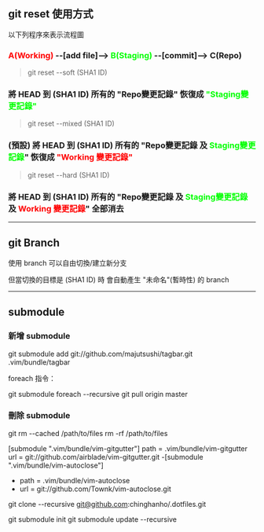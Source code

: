 
git reset 使用方式
---
                                       
以下列程序來表示流程圖    

### <font color="FF0000">A(Working)</font> --[add file]-->  <font color="00FF00">B(Staging)</font> --[commit]-->  C(Repo)


>git reset --soft  (SHA1 ID)

### 將 HEAD 到 (SHA1 ID) 所有的 "Repo變更記錄" 恢復成 <font color="00FF00">"Staging變更記錄"</font>
>git reset --mixed (SHA1 ID)       

### (預設) 將 HEAD 到 (SHA1 ID) 所有的 "Repo變更記錄 及 <font color="00FF00">Staging變更記錄</font>" 恢復成 <font color="FF0000">"Working 變更記錄"</font>
>git reset --hard (SHA1 ID)                 

### 將 HEAD 到 (SHA1 ID) 所有的 "Repo變更記錄 及 <font color="00FF00">Staging變更記錄</font> 及 <font color="FF0000">Working 變更記錄</font>" 全部消去

---
git Branch
---
使用 branch 可以自由切換/建立新分支

但當切換的目標是 (SHA1 ID) 時
會自動產生 "未命名"(暫時性) 的 branch

---
submodule
---
### 新增 submodule

git submodule add git://github.com/majutsushi/tagbar.git .vim/bundle/tagbar

foreach 指令：

git submodule foreach --recursive git pull origin master

### 刪除 submodule

git rm --cached /path/to/files
rm -rf /path/to/files


 [submodule ".vim/bundle/vim-gitgutter"]
   path = .vim/bundle/vim-gitgutter
   url = git://github.com/airblade/vim-gitgutter.git
-[submodule ".vim/bundle/vim-autoclose"]
-  path = .vim/bundle/vim-autoclose
-  url = git://github.com/Townk/vim-autoclose.git


git clone --recursive git@github.com:chinghanho/.dotfiles.git


git submodule init
git submodule update --recursive

